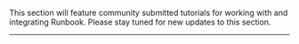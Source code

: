 
This section will feature community submitted tutorials for working with and integrating Runbook. Please stay tuned for new updates to this section.


---
